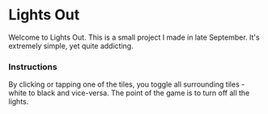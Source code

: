 # Lights Out

Welcome to Lights Out. This is a small project I made in late September. It's extremely simple, yet quite addicting.

### Instructions

By clicking or tapping one of the tiles, you toggle all surrounding tiles - white to black and vice-versa. The point of the game is to turn off all the lights.

